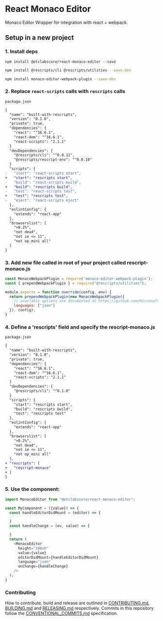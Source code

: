 # React Monaco Editor

Monaco Editor Wrapper for integration with react + webpack.


## Setup in a new project

### 1. Install deps

```
npm install @etclabscore/react-monaco-editor --save
```

```sh
npm install @rescripts/cli @rescripts/utilities --save-dev
```

```sh
npm install monaco-editor-webpack-plugin --save-dev
```

### 2. Replace `react-scripts` calls with `rescripts` calls

`package.json`

```diff
{
  "name": "built-with-rescripts",
  "version": "0.1.0",
  "private": true,
  "dependencies": {
    "react": "^16.6.1",
    "react-dom": "^16.6.1",
    "react-scripts": "2.1.1"
  }
  "devDependencies": {
    "@rescripts/cli": "^0.0.11",
    "@rescripts/rescript-env": "^0.0.10"
  }
  "scripts": {
-   "start": "react-scripts start",
+   "start": "rescripts start",
-   "build": "react-scripts build",
+   "build": "rescripts build",
-   "test": "react-scripts test",
+   "test": "rescripts test",
-   "eject": "react-scripts eject"
  },
  "eslintConfig": {
    "extends": "react-app"
  },
  "browserslist": [
    ">0.2%",
    "not dead",
    "not ie <= 11",
    "not op_mini all"
  ]
}
```


### 3. Add new file called in root of your project called rescript-monaco.js

```js
const MonacoWebpackPlugin = require('monaco-editor-webpack-plugin');
const { prependWebpackPlugin } = require("@rescripts/utilities");

module.exports = function override(config, env) {
  return prependWebpackPlugin(new MonacoWebpackPlugin({
    // available options are documented at https://github.com/Microsoft/monaco-editor-webpack-plugin#options
    languages: ["json"]
  }), config);
}
```

### 4. Define a 'rescripts' field and specify the rescript-monaco.js

`package.json`

```diff
{
  "name": "built-with-rescripts",
  "version": "0.1.0",
  "private": true,
  "dependencies": {
    "react": "^16.6.1",
    "react-dom": "^16.6.1",
    "react-scripts": "2.1.1"
  }
  "devDependencies": {
    "@rescripts/cli": "^0.1.0"
  }
  "scripts": {
    "start": "rescripts start",
    "build": "rescripts build",
    "test": "rescripts test"
  },
  "eslintConfig": {
    "extends": "react-app"
  },
  "browserslist": [
    ">0.2%",
    "not dead",
    "not ie <= 11",
    "not op_mini all"
  ],
+ "rescripts": [
+   "rescript-monaco"
+ ]
}
```


### 5. Use the component:

```js
import MonacoEditor from "@etclabscore/react-monaco-editor";

const MyComponent = ({value}) => {
  const handleEditorDidMount = (editor) => {

  }
  const handleChange = (ev, value) => {

  }
  return (
    <MonacoEditor
      height="100vh"
      value={value}
      editorDidMount={handleEditorDidMount}
      language="json"
      onChange={handleChange}
    />
  );
}
```

### Contributing

How to contribute, build and release are outlined in [CONTRIBUTING.md](CONTRIBUTING.md), [BUILDING.md](BUILDING.md) and [RELEASING.md](RELEASING.md) respectively. Commits in this repository follow the [CONVENTIONAL_COMMITS.md](CONVENTIONAL_COMMITS.md) specification.
